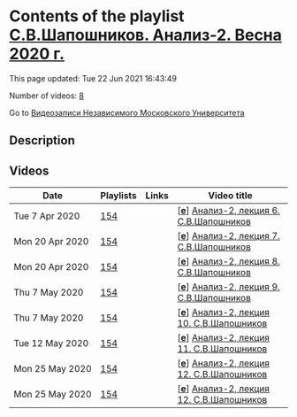 # Contents of the playlist [С.В.Шапошников. Анализ-2. Весна 2020 г.](https://www.youtube.com/playlist?list=PLp9ABVh6_x4GQMBrivzbEDKP1C505lpnI)

This page updated: Tue 22 Jun 2021 16:43:49

Number of videos: [8](#videos)

Go to [Видеозаписи Независимого Московского Университета](../README.md)

## Description



## Videos

|Date|Playlists|Links|Video title|
|---|---|---|---|
| Tue&nbsp;7&nbsp;Apr&nbsp;2020 | [154](../playlists/154 "С.В.Шапошников. Анализ-2. Весна 2020 г.") |  | [[**e**](https://studio.youtube.com/video/4-6U1_JbnhA/edit "Edit")] [Анализ-2, лекция 6. С.В.Шапошников](https://www.youtube.com/watch?v=4-6U1_JbnhA&list=PLp9ABVh6_x4GQMBrivzbEDKP1C505lpnI) |
| Mon&nbsp;20&nbsp;Apr&nbsp;2020 | [154](../playlists/154 "С.В.Шапошников. Анализ-2. Весна 2020 г.") |  | [[**e**](https://studio.youtube.com/video/DP9afaEeKas/edit "Edit")] [Анализ-2, лекция 7. С.В.Шапошников](https://www.youtube.com/watch?v=DP9afaEeKas&list=PLp9ABVh6_x4GQMBrivzbEDKP1C505lpnI) |
| Mon&nbsp;20&nbsp;Apr&nbsp;2020 | [154](../playlists/154 "С.В.Шапошников. Анализ-2. Весна 2020 г.") |  | [[**e**](https://studio.youtube.com/video/pgfr4seN-ys/edit "Edit")] [Анализ-2, лекция 8. С.В.Шапошников](https://www.youtube.com/watch?v=pgfr4seN-ys&list=PLp9ABVh6_x4GQMBrivzbEDKP1C505lpnI) |
| Thu&nbsp;7&nbsp;May&nbsp;2020 | [154](../playlists/154 "С.В.Шапошников. Анализ-2. Весна 2020 г.") |  | [[**e**](https://studio.youtube.com/video/zFtwgVfYY4A/edit "Edit")] [Анализ-2, лекция 9. С.В.Шапошников](https://www.youtube.com/watch?v=zFtwgVfYY4A&list=PLp9ABVh6_x4GQMBrivzbEDKP1C505lpnI) |
| Thu&nbsp;7&nbsp;May&nbsp;2020 | [154](../playlists/154 "С.В.Шапошников. Анализ-2. Весна 2020 г.") |  | [[**e**](https://studio.youtube.com/video/AascJMUpmCQ/edit "Edit")] [Анализ-2, лекция 10. С.В.Шапошников](https://www.youtube.com/watch?v=AascJMUpmCQ&list=PLp9ABVh6_x4GQMBrivzbEDKP1C505lpnI) |
| Tue&nbsp;12&nbsp;May&nbsp;2020 | [154](../playlists/154 "С.В.Шапошников. Анализ-2. Весна 2020 г.") |  | [[**e**](https://studio.youtube.com/video/uH7heTVUJ88/edit "Edit")] [Анализ-2, лекция 11. С.В.Шапошников](https://www.youtube.com/watch?v=uH7heTVUJ88&list=PLp9ABVh6_x4GQMBrivzbEDKP1C505lpnI) |
| Mon&nbsp;25&nbsp;May&nbsp;2020 | [154](../playlists/154 "С.В.Шапошников. Анализ-2. Весна 2020 г.") |  | [[**e**](https://studio.youtube.com/video/h8TAfBKV0eI/edit "Edit")] [Анализ-2, лекция 12. С.В.Шапошников](https://www.youtube.com/watch?v=h8TAfBKV0eI&list=PLp9ABVh6_x4GQMBrivzbEDKP1C505lpnI) |
| Mon&nbsp;25&nbsp;May&nbsp;2020 | [154](../playlists/154 "С.В.Шапошников. Анализ-2. Весна 2020 г.") |  | [[**e**](https://studio.youtube.com/video/h8TAfBKV0eI/edit "Edit")] [Анализ-2, лекция 12. С.В.Шапошников](https://www.youtube.com/watch?v=h8TAfBKV0eI&list=PLp9ABVh6_x4GQMBrivzbEDKP1C505lpnI) |
